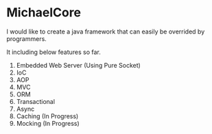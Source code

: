 # MichaelCore

I would like to create a java framework that can easily be overrided by programmers.

It including below features so far.

1. Embedded Web Server (Using Pure Socket)
2. IoC
3. AOP
4. MVC
5. ORM
6. Transactional
7. Async
8. Caching (In Progress)
9. Mocking (In Progress)
